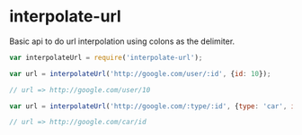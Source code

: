 # interpolate-url

Basic api to do url interpolation using colons as the delimiter.

```js
var interpolateUrl = require('interpolate-url');

var url = interpolateUrl('http://google.com/user/:id', {id: 10});

// url => http://google.com/user/10

var url = interpolateUrl('http://google.com/:type/:id', {type: 'car', id: 10});

// url => http://google.com/car/id
```
